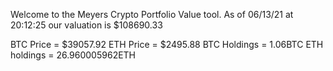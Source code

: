 Welcome to the Meyers Crypto Portfolio Value tool. 
As of 06/13/21 at 20:12:25 our valuation is $108690.33 

BTC Price = $39057.92
 ETH Price = $2495.88
BTC Holdings = 1.06BTC
 ETH holdings = 26.960005962ETH 
